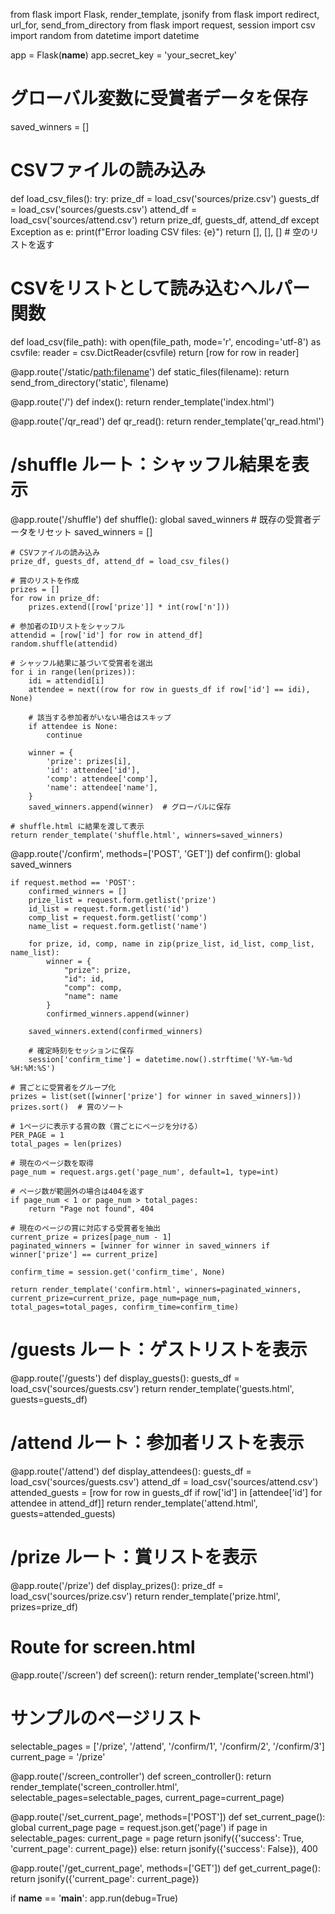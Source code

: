 from flask import Flask, render_template, jsonify
from flask import redirect, url_for, send_from_directory
from flask import request, session
import csv
import random
from datetime import datetime

app = Flask(__name__)
app.secret_key = 'your_secret_key'

# グローバル変数に受賞者データを保存
saved_winners = []

# CSVファイルの読み込み
def load_csv_files():
    try:
        prize_df = load_csv('sources/prize.csv')
        guests_df = load_csv('sources/guests.csv')
        attend_df = load_csv('sources/attend.csv')
        return prize_df, guests_df, attend_df
    except Exception as e:
        print(f"Error loading CSV files: {e}")
        return [], [], []  # 空のリストを返す

# CSVをリストとして読み込むヘルパー関数
def load_csv(file_path):
    with open(file_path, mode='r', encoding='utf-8') as csvfile:
        reader = csv.DictReader(csvfile)
        return [row for row in reader]

@app.route('/static/<path:filename>')
def static_files(filename):
    return send_from_directory('static', filename)

@app.route('/')
def index():
    return render_template('index.html')

@app.route('/qr_read')
def qr_read():
    return render_template('qr_read.html')

# /shuffle ルート：シャッフル結果を表示
@app.route('/shuffle')
def shuffle():
    global saved_winners  # 既存の受賞者データをリセット
    saved_winners = []

    # CSVファイルの読み込み
    prize_df, guests_df, attend_df = load_csv_files()

    # 賞のリストを作成
    prizes = []
    for row in prize_df:
        prizes.extend([row['prize']] * int(row['n']))

    # 参加者のIDリストをシャッフル
    attendid = [row['id'] for row in attend_df]
    random.shuffle(attendid)

    # シャッフル結果に基づいて受賞者を選出
    for i in range(len(prizes)):
        idi = attendid[i]
        attendee = next((row for row in guests_df if row['id'] == idi), None)
        
        # 該当する参加者がいない場合はスキップ
        if attendee is None:
            continue
        
        winner = {
            'prize': prizes[i],
            'id': attendee['id'],
            'comp': attendee['comp'],
            'name': attendee['name'],
        }
        saved_winners.append(winner)  # グローバルに保存

    # shuffle.html に結果を渡して表示
    return render_template('shuffle.html', winners=saved_winners)

@app.route('/confirm', methods=['POST', 'GET'])
def confirm():
    global saved_winners

    if request.method == 'POST':
        confirmed_winners = []
        prize_list = request.form.getlist('prize')
        id_list = request.form.getlist('id')
        comp_list = request.form.getlist('comp')
        name_list = request.form.getlist('name')

        for prize, id, comp, name in zip(prize_list, id_list, comp_list, name_list):
            winner = {
                "prize": prize,
                "id": id,
                "comp": comp,
                "name": name
            }
            confirmed_winners.append(winner)

        saved_winners.extend(confirmed_winners)

        # 確定時刻をセッションに保存
        session['confirm_time'] = datetime.now().strftime('%Y-%m-%d %H:%M:%S')

    # 賞ごとに受賞者をグループ化
    prizes = list(set([winner['prize'] for winner in saved_winners]))
    prizes.sort()  # 賞のソート

    # 1ページに表示する賞の数（賞ごとにページを分ける）
    PER_PAGE = 1
    total_pages = len(prizes)

    # 現在のページ数を取得
    page_num = request.args.get('page_num', default=1, type=int)

    # ページ数が範囲外の場合は404を返す
    if page_num < 1 or page_num > total_pages:
        return "Page not found", 404

    # 現在のページの賞に対応する受賞者を抽出
    current_prize = prizes[page_num - 1]
    paginated_winners = [winner for winner in saved_winners if winner['prize'] == current_prize]

    confirm_time = session.get('confirm_time', None)

    return render_template('confirm.html', winners=paginated_winners, current_prize=current_prize, page_num=page_num, total_pages=total_pages, confirm_time=confirm_time)

# /guests ルート：ゲストリストを表示
@app.route('/guests')
def display_guests():
    guests_df = load_csv('sources/guests.csv')
    return render_template('guests.html', guests=guests_df)

# /attend ルート：参加者リストを表示
@app.route('/attend')
def display_attendees():
    guests_df = load_csv('sources/guests.csv')
    attend_df = load_csv('sources/attend.csv')
    attended_guests = [row for row in guests_df if row['id'] in [attendee['id'] for attendee in attend_df]]
    return render_template('attend.html', guests=attended_guests)

# /prize ルート：賞リストを表示
@app.route('/prize')
def display_prizes():
    prize_df = load_csv('sources/prize.csv')
    return render_template('prize.html', prizes=prize_df)

# Route for screen.html
@app.route('/screen')
def screen():
    return render_template('screen.html')

# サンプルのページリスト
selectable_pages = ['/prize', '/attend', '/confirm/1', '/confirm/2', '/confirm/3']
current_page = '/prize'

@app.route('/screen_controller')
def screen_controller():
    return render_template('screen_controller.html', selectable_pages=selectable_pages, current_page=current_page)

@app.route('/set_current_page', methods=['POST'])
def set_current_page():
    global current_page
    page = request.json.get('page')
    if page in selectable_pages:
        current_page = page
        return jsonify({'success': True, 'current_page': current_page})
    else:
        return jsonify({'success': False}), 400

@app.route('/get_current_page', methods=['GET'])
def get_current_page():
    return jsonify({'current_page': current_page})

if __name__ == '__main__':
    app.run(debug=True)
